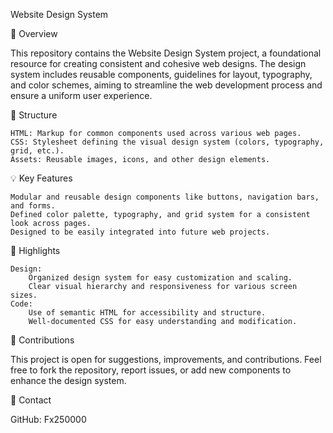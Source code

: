 Website Design System

📝 Overview

This repository contains the Website Design System project, a foundational resource for creating consistent and cohesive web designs. The design system includes reusable components, guidelines for layout, typography, and color schemes, aiming to streamline the web development process and ensure a uniform user experience.

📂 Structure

    HTML: Markup for common components used across various web pages.
    CSS: Stylesheet defining the visual design system (colors, typography, grid, etc.).
    Assets: Reusable images, icons, and other design elements.

💡 Key Features

    Modular and reusable design components like buttons, navigation bars, and forms.
    Defined color palette, typography, and grid system for a consistent look across pages.
    Designed to be easily integrated into future web projects.

🚀 Highlights

    Design:
        Organized design system for easy customization and scaling.
        Clear visual hierarchy and responsiveness for various screen sizes.
    Code:
        Use of semantic HTML for accessibility and structure.
        Well-documented CSS for easy understanding and modification.

🤝 Contributions

This project is open for suggestions, improvements, and contributions. Feel free to fork the repository, report issues, or add new components to enhance the design system.

🔗 Contact

GitHub: Fx250000
